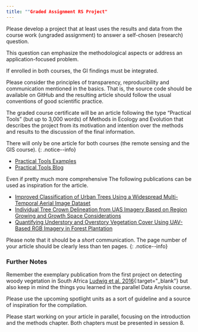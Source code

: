 ```yaml
---
title: ""Graded Assignment RS Project"
---
```




Please develop a project that at least uses the results and data from the course work (ungraded assignment) to answer a self-chosen (research) question. 

This question can emphasize the methodological aspects or address an application-focused problem. 

If enrolled in both courses, the GI findings must be integrated.


Please consider the principles of transparency, reproducibility and communication mentioned in the basics. That is, the source code should be available on GitHub and the resulting article should follow the usual conventions of good scientific practice. 

The graded course certificate will be an article following the type “Practical Tools” (but up to 3,000 words) of Methods in Ecology and Evolution that describes the project from its motivation and intention over the methods and results to the discussion of the final information. 

There will only be one article for both courses (the remote sensing and the GIS course).
{: .notice--info}

* [Practical Tools Examples](https://besjournals.onlinelibrary.wiley.com/doi/toc/10.1111/(ISSN)2041-210x.PracticalToolsFieldMethodsMEE32018)
* [Practical Tools Blog](https://methodsblog.com/tag/practical-tools/)

Even if pretty much more comprehensive The following publications can be used as inspiration for the article.
* [Improved Classification of Urban Trees Using a Widespread Multi-Temporal Aerial Image Dataset ](https://doi.org/10.3390/rs12152475)
* [Individual Tree Crown Delineation from UAS Imagery Based on Region Growing and Growth Space Considerations](https://www.mdpi.com/2072-4292/12/15/2363) 
* [Quantifying Understory and Overstory Vegetation Cover Using UAV-Based RGB Imagery in Forest Plantation](https://doi.org/10.3390/rs12020298)


Please note that it should be a *short* communication. The page number of your article should be clearly less than ten pages.
{: .notice--info}

### Further Notes

Remember the exemplary publication from the first project on detecting woody vegetation in South Africa [Ludwig et al. 2016](https://www.sciencedirect.com/science/article/pii/S0303243416300265){:target="_blank"} but also keep in mind the things you learned in the parallel Data Anylsis course.

Please use the upcoming spotlight units as a sort of guideline and a source of inspiration for the compilation.

Please start working on your article in parallel, focusing on the introduction and the methods chapter. Both chapters must be presented in session 8.
